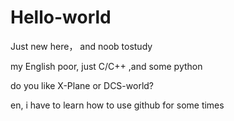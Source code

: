 # Hello-world
Just new here， and noob tostudy

my English poor, 
just C/C++ ,and some python

do you like X-Plane or DCS-world?

en, i have to learn how to use github for some times
